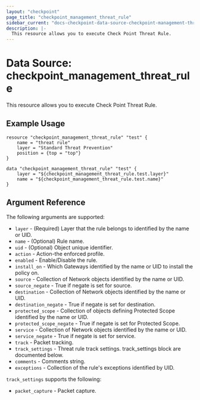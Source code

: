 ```yaml
---
layout: "checkpoint"
page_title: "checkpoint_management_threat_rule"
sidebar_current: "docs-checkpoint-data-source-checkpoint-management-threat-rule"
description: |-
  This resource allows you to execute Check Point Threat Rule.
---
```


# Data Source: checkpoint_management_threat_rule

This resource allows you to execute Check Point Threat Rule.

## Example Usage


```hcl
resource "checkpoint_management_threat_rule" "test" {
    name = "threat rule"
    layer = "Standard Threat Prevention"
    position = {top = "top"}
}

data "checkpoint_management_threat_rule" "test" {
    layer = "${checkpoint_management_threat_rule.test.layer}"
    name = "${checkpoint_management_threat_rule.test.name}"
}
```

## Argument Reference

The following arguments are supported:

* `layer` - (Required) Layer that the rule belongs to identified by the name or UID.
* `name` - (Optional) Rule name.
* `uid` - (Optional) Object unique identifier.
* `action` - Action-the enforced profile.
* `enabled` - Enable/Disable the rule.
* `install_on` - Which Gateways identified by the name or UID to install the policy on.
* `source` - Collection of Network objects identified by the name or UID.
* `source_negate` - True if negate is set for source.
* `destination` - Collection of Network objects identified by the name or UID.
* `destination_negate` - True if negate is set for destination.
* `protected_scope` - Collection of objects defining Protected Scope identified by the name or UID.
* `protected_scope_negate` - True if negate is set for Protected Scope.
* `service` - Collection of Network objects identified by the name or UID.
* `service_negate` - True if negate is set for service.
* `track` - Packet tracking.
* `track_settings` - Threat rule track settings. track_settings block are documented below.
* `comments` - Comments string.
* `exceptions` - Collection of the rule's exceptions identified by UID.

`track_settings` supports the following:

* `packet_capture` - Packet capture.